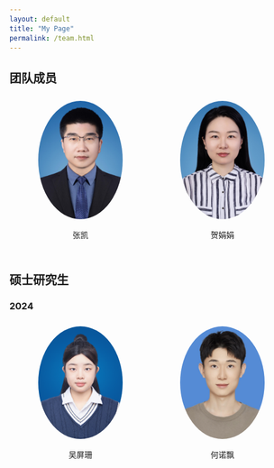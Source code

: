 ```yaml
---
layout: default
title: "My Page"
permalink: /team.html
---
```


## 团队成员
<span class='anchor' id='-Prof'></span>
<style>
.prof-gallery {
  display: flex;
  flex-wrap: wrap;
  justify-content: space-around;
}
.prof {
  margin: 10px;
  text-align: center;
}
.prof img {
  width: 150px;
  height: auto;
  border-radius: 50%;
}
</style>

<div class="prof-gallery">
  <div class="prof">
    <img src="images/ZK.jpg" alt="prof 1">
    <p>张凯</p>
  </div>
  <div class="prof">
    <img src="images/HJJ.jpg" alt="prof 2">
    <p>贺娟娟</p>
  </div>
  <!-- 根据需要添加更多学生 -->
</div>


## 硕士研究生

<span class='anchor' id='-Stu'></span>

### 2024

<style>
.student-gallery {
  display: flex;
  flex-wrap: wrap;
  justify-content: space-around;
}
.student {
  margin: 10px;
  text-align: center;
}
.student img {
  width: 150px;
  height: auto;
  border-radius: 50%;
}
</style>

<div class="student-gallery">
  <div class="student">
    <img src="images/WPS.jpg" alt="Student 1">
    <p>吴屏珊</p>
  </div>
  <div class="student">
    <img src="images/HNP.jpg" alt="Student 2">
    <p>何诺飘</p>
  </div>
  <!-- 根据需要添加更多学生 -->
</div>